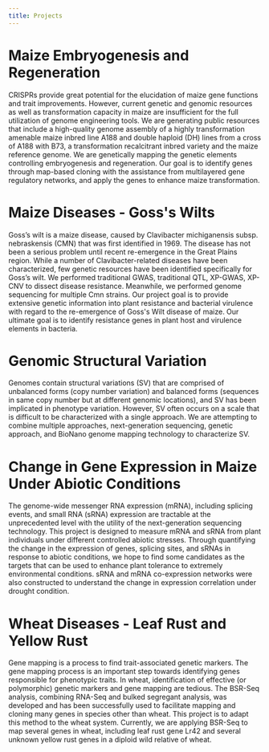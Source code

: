 ```yaml
---
title: Projects
---
```


# Maize Embryogenesis and Regeneration
CRISPRs provide great potential for the elucidation of maize gene functions and
trait improvements. However, current genetic and genomic resources as well as
transformation capacity in maize are insufficient for the full utilization of
genome engineering tools. We are generating public resources that include a
high-quality genome assembly of a highly transformation amenable maize inbred
line A188 and double haploid (DH) lines from a cross of A188 with B73, a
transformation recalcitrant inbred variety and the maize reference genome. We
are genetically mapping the genetic elements controlling embryogenesis and
regeneration. Our goal is to identify genes through map-based cloning with the
assistance from multilayered gene regulatory networks, and apply the genes to
enhance maize transformation.

# Maize Diseases - Goss's Wilts
Goss’s wilt is a maize disease, caused by Clavibacter michiganensis subsp.
nebraskensis (CMN) that was first identified in 1969. The disease has not been a
serious problem until recent re-emergence in the Great Plains region. While a
number of Clavibacter-related diseases have been characterized, few genetic
resources have been identified specifically for Goss’s wilt. We performed
traditional GWAS, traditional QTL, XP-GWAS, XP-CNV to dissect disease
resistance. Meanwhile, we performed genome sequencing for multiple Cmn strains.
Our project goal is to provide extensive genetic information into plant
resistance and bacterial virulence with regard to the re-emergence of Goss's
Wilt disease of maize. Our ultimate goal is to identify resistance genes in
plant host and virulence elements in bacteria.

# Genomic Structural Variation
Genomes contain structural variations (SV) that are comprised of unbalanced
forms (copy number variation) and balanced forms (sequences in same copy number
but at different genomic locations), and SV has been implicated in phenotype
variation. However, SV often occurs on a scale that is difficult to be
characterized with a single approach. We are attempting to combine multiple
approaches, next-generation sequencing, genetic approach, and BioNano genome
mapping technology to characterize SV.

# Change in Gene Expression in Maize Under Abiotic Conditions
The genome-wide messenger RNA expression (mRNA), including splicing events, and
small RNA (sRNA) expression are tractable at the unprecedented level with the
utility of the next-generation sequencing technology. This project is designed
to measure mRNA and sRNA from plant individuals under different controlled
abiotic stresses. Through quantifying the change in the expression of genes,
splicing sites, and sRNAs in response to abiotic conditions, we hope to find
some candidates as the targets that can be used to enhance plant tolerance to
extremely environmental conditions. sRNA and mRNA co-expression networks were
also constructed to understand the change in expression correlation under
drought condition.

# Wheat Diseases - Leaf Rust and Yellow Rust
Gene mapping is a process to find trait-associated genetic markers. The gene
mapping process is an important step towards identifying genes responsible for
phenotypic traits. In wheat, identification of effective (or polymorphic)
genetic markers and gene mapping are tedious. The BSR-Seq analysis, combining
RNA-Seq and bulked segregant analysis, was developed and has been successfully
used to facilitate mapping and cloning many genes in species other than wheat.
This project is to adapt this method to the wheat system. Currently, we are
applying BSR-Seq to map several genes in wheat, including leaf rust gene Lr42
and several unknown yellow rust genes in a diploid wild relative of wheat.
